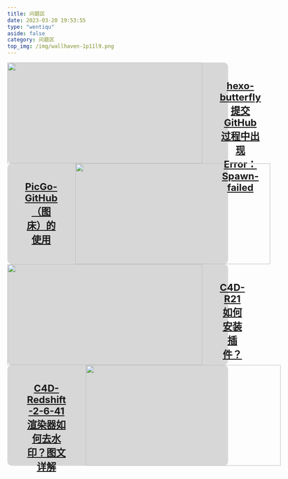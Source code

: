 ```yaml
---
title: 问题区
date: 2023-03-20 19:53:55
type: "wentiqu"
aside: false
category: 问题区
top_img: /img/wallhaven-1p11l9.png
---
```


<div class="gallery-group-main">
<div style="width:100%;border-radius:10px;background-color: rgba(0, 0, 0, 0.15);display:flex;">
    <img src="https://cdn.jsdelivr.net/gh/LUCKYLIYONGHHUI/picture@main/Spawn.png" style="object-fit: cover;width:445px;height:230px;margin:0 auto;">
    <div style="display:flex;justify-content:space-between;align-items: center;flex-direction: column;width:445px;height:230px;">
        <a href="{% post_path hexo-butterfly提交GitHub过程中出现Error：Spawn-failed %}" style="margin:40px 40px;text-align:center;font-size:22px;">
            <b>hexo-butterfly提交GitHub过程中出现Error：Spawn-failed</b>
        </a>
    </div>
</div>
</div>

<div class="gallery-group-main">
<div style="width:100%;border-radius:10px;background-color: rgba(0, 0, 0, 0.15);display:flex;">   
    <div style="display:flex;justify-content:space-between;align-items: center;flex-direction: column;width:445px;height:230px;">
        <a href="{% post_path PicGo-GitHub（图床）的使用 %}" style="margin:40px 40px;text-align:center;font-size:22px;">
            <b>PicGo-GitHub（图床）的使用</b>
        </a>
    </div>
    <img src="https://cdn.jsdelivr.net/gh/LUCKYLIYONGHHUI/picture@main/PicGo.png" style="object-fit: cover;width:445px;height:230px;margin:0 auto;">
</div>
</div>

<div class="gallery-group-main">
<div style="width:100%;border-radius:10px;background-color: rgba(0, 0, 0, 0.15);display:flex;">
    <img src="/jakob-owens-mQxttWjHFjA-unsplash.jpg" style="object-fit: cover;width:445px;height:230px;margin:0 auto;">
    <div style="display:flex;justify-content:space-between;align-items: center;flex-direction: column;width:445px;height:230px;">
        <a href="{% post_path C4D-R21如何安装插件？ %}" style="margin:40px 40px;text-align:center;font-size:22px;">
            <b>C4D-R21如何安装插件？</b>
        </a>
    </div>
</div>
</div>

<div class="gallery-group-main">
<div style="width:100%;border-radius:10px;background-color: rgba(0, 0, 0, 0.15);display:flex;">   
    <div style="display:flex;justify-content:space-between;align-items: center;flex-direction: column;width:445px;height:230px;">
        <a href="{% post_path C4D-Redshift-2-6-41渲染器如何去水印？图文详解 %}" style="margin:40px 40px;text-align:center;font-size:22px;">
            <b>C4D-Redshift-2-6-41渲染器如何去水印？图文详解</b>
        </a>
    </div>
    <img src="/jakob-owens-mQxttWjHFjA-unsplash.jpg" style="object-fit: cover;width:445px;height:230px;margin:0 auto;">
</div>